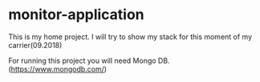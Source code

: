 # monitor-application
This is my home project. I will try to show my stack for this moment of my carrier(09.2018)

For running this project you will need Mongo DB. (https://www.mongodb.com/)
